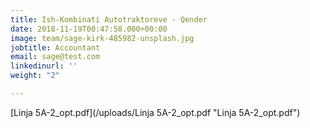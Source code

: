 ```yaml
---
title: Ish-Kombinati Autotraktoreve - Qender
date: 2018-11-19T00:47:58.000+00:00
image: team/sage-kirk-485982-unsplash.jpg
jobtitle: Accountant
email: sage@test.com
linkedinurl: ''
weight: "2"

---
```

[Linja 5A-2_opt.pdf](/uploads/Linja 5A-2_opt.pdf "Linja 5A-2_opt.pdf")